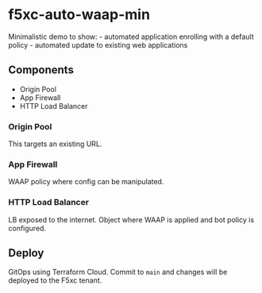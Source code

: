 # f5xc-auto-waap-min

Minimalistic demo to show:
    - automated application enrolling with a default policy
    - automated update to existing web applications

## Components

- Origin Pool
- App Firewall
- HTTP Load Balancer

### Origin Pool 
This targets an existing URL.

### App Firewall
WAAP policy where config can be manipulated.

### HTTP Load Balancer
LB exposed to the internet. Object where WAAP is applied and bot policy is configured.

## Deploy
GitOps using Terraform Cloud. Commit to ``main`` and changes will be deployed to the F5xc tenant.

